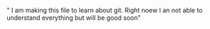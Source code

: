 " I am making this file to learn about git. Right noew I an not able to understand everything but will be good soon"

